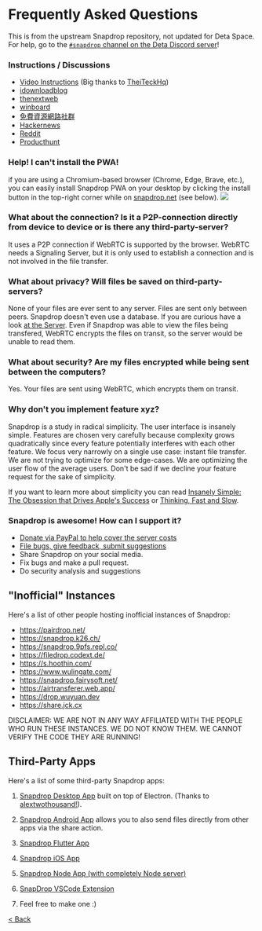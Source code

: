 # Frequently Asked Questions

This is from the upstream Snapdrop repository, not updated for Deta Space. For help, go to the [`#snapdrop` channel on the Deta Discord server](https://discord.gg/deta-827546555200438332)!

### Instructions / Discussions

- [Video Instructions](https://www.youtube.com/watch?v=4XN02GkcHUM) (Big thanks to [TheiTeckHq](https://www.youtube.com/channel/UC_DUzWMb8gZZnAbISQjmAfQ))
- [idownloadblog](http://www.idownloadblog.com/2015/12/29/snapdrop/)
- [thenextweb](http://thenextweb.com/insider/2015/12/27/snapdrop-is-a-handy-web-based-replacement-for-apples-fiddly-airdrop-file-transfer-tool/)
- [winboard](http://www.winboard.org/artikel-ratgeber/6253-dateien-vom-desktop-pc-mit-anderen-plattformen-teilen-mit-snapdrop.html)
- [免費資源網路社群](https://free.com.tw/snapdrop/)
- [Hackernews](https://news.ycombinator.com/front?day=2020-12-24)
- [Reddit](https://www.reddit.com/r/Android/comments/et4qny/snapdrop_is_a_free_open_source_cross_platform/)
- [Producthunt](https://www.producthunt.com/posts/snapdrop)

### Help! I can't install the PWA!

if you are using a Chromium-based browser (Chrome, Edge, Brave, etc.), you can easily install Snapdrop PWA on your desktop by clicking the install button in the top-right corner while on [snapdrop.net](https://snapdrop.net) (see below).
<img src="pwa-install.png">

### What about the connection? Is it a P2P-connection directly from device to device or is there any third-party-server?

It uses a P2P connection if WebRTC is supported by the browser. WebRTC needs a Signaling Server, but it is only used to establish a connection and is not involved in the file transfer.

### What about privacy? Will files be saved on third-party-servers?

None of your files are ever sent to any server. Files are sent only between peers. Snapdrop doesn't even use a database. If you are curious have a look [at the Server](https://github.com/RobinLinus/snapdrop/blob/master/server/). Even if Snapdrop was able to view the files being transfered, WebRTC encrypts the files on transit, so the server would be unable to read them.

### What about security? Are my files encrypted while being sent between the computers?

Yes. Your files are sent using WebRTC, which encrypts them on transit.

### Why don't you implement feature xyz?

Snapdrop is a study in radical simplicity. The user interface is insanely simple. Features are chosen very carefully because complexity grows quadratically since every feature potentially interferes with each other feature. We focus very narrowly on a single use case: instant file transfer.
We are not trying to optimize for some edge-cases. We are optimizing the user flow of the average users. Don't be sad if we decline your feature request for the sake of simplicity.

If you want to learn more about simplicity you can read [Insanely Simple: The Obsession that Drives Apple's Success](https://www.amazon.com/Insanely-Simple-Ken-Segall-audiobook/dp/B007Z9686O) or [Thinking, Fast and Slow](https://www.amazon.com/Thinking-Fast-Slow-Daniel-Kahneman/dp/0374533555).

### Snapdrop is awesome! How can I support it?

- [Donate via PayPal to help cover the server costs](https://www.paypal.com/donate/?hosted_button_id=FTP9DXUR7LA7Q)
- [File bugs, give feedback, submit suggestions](https://github.com/RobinLinus/snapdrop/issues)
- Share Snapdrop on your social media.
- Fix bugs and make a pull request.
- Do security analysis and suggestions

## "Inofficial" Instances

Here's a list of other people hosting inofficial instances of Snapdrop:

- https://pairdrop.net/
- https://snapdrop.k26.ch/
- https://snapdrop.9pfs.repl.co/
- https://filedrop.codext.de/
- https://s.hoothin.com/
- https://www.wulingate.com/
- https://snapdrop.fairysoft.net/
- https://airtransferer.web.app/
- https://drop.wuyuan.dev
- https://share.jck.cx

DISCLAIMER: WE ARE NOT IN ANY WAY AFFILIATED WITH THE PEOPLE WHO RUN THESE INSTANCES. WE DO NOT KNOW THEM. WE CANNOT VERIFY THE CODE THEY ARE RUNNING!

## Third-Party Apps

Here's a list of some third-party Snapdrop apps:

1. [Snapdrop Desktop App](https://github.com/alextwothousand/snapdrop-desktop) built on top of Electron. (Thanks to [alextwothousand!](https://github.com/alextwothousand/)).

1. [Snapdrop Android App](https://github.com/fm-sys/snapdrop-android) allows you to also send files directly from other apps via the share action.

1. [Snapdrop Flutter App](https://github.com/congnguyendinh0/snapdrop_flutter)

1. [Snapdrop iOS App](https://github.com/CDsigma/Snapdrop-iOS-App)

1. [Snapdrop Node App (with completely Node server)](https://github.com/Bellisario/node-snapdrop)

1. [SnapDrop VSCode Extension](https://github.com/Yash-Garg/snapdrop-vsc)

1. Feel free to make one :)

[< Back](/README.md)
